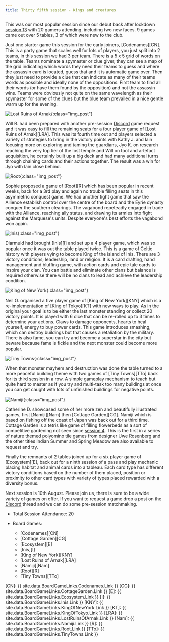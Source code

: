 ```yaml
---
title: Thirty fifth session - Kings and creatures
---
```


This was our most popular session since our debut back after lockdown [session 13][13] with 20 gamers attending, including two new faces. 9 games came out over 5 tables, 3 of which were new to the club.

Just one starter game this session for the early joiners, [Codenames][CN]. This is a party game that scales well for lots of players, you just split into 2 teams, in this session we had 3 per team. There is a 5 x 5 grid of words on the table. Teams nominate a spymaster or clue giver, they can see a map of the grid indicating which words they need their teams to guess and where the assassin card is located, guess that and it is automatic game over. Then they just need to provide a clue that can indicate as many of their teams words as possible and ideally none of the oppositions. First team to find all their words (or have them found by the opposition) and not the assassin wins. Teams were obviously not quite on the same wavelength as their spymaster for some of the clues but the blue team prevailed in a nice gentle warm up for the evening.

![Lost Ruins of Arnak](/images/posts/2022_07_27/LostRuinsArnak01.jpg "Lost Ruins of Arnak"){:class="img_post"}

Will B. had been prepared with another pre-session [Discord][Contact] game request and it was easy to fill the remaining seats for a four player game of [Lost Ruins of Arnak][LRA]. This was its fourth time out and players selected a variety of strategies to bring in the victory points with Kathy J. and Iain focusing more on exploring and taming the guardians, Jyo K. on research reaching the very top tier of the lost temple and Will on tool and artefact acquisition, he certainly built up a big deck and had many additional turns through chaining cards and their actions together. The result was a win for Jyo with Iain close behind.

![Root](/images/posts/2022_07_27/Root01.jpg "Root"){:class="img_post"}

Sophie proposed a game of [Root][R] which has been popular in recent weeks, back for a 3rd play and again no trouble filling seats in this asymmetric conquest game. We had another tight game that saw the Allience establish control over the centre of the board and the Eyrie dynasty conquer the southern clearings. The vagabond repeteadly engaged in trade with the Alliance, reaching ally status, and drawing its armies into fight against the Marquese's units. Despite everyone's best efforts the vagabond won again.

![Inis](/images/posts/2022_07_27/Inis01.jpg "Inis"){:class="img_post"}

Diarmuid had brought [Inis][I] and set up a 4 player game, which was so popular once it was out the table played twice. This is a game of Celtic history with players vying to become King of the island of Inis. There are 3 victory conditions; leadership, land or religion. It is a card drafting, hand management and bluffing game, with action cards and epic tale cards to inspire your clan. You can battle and eliminate other clans but balance is required otherwise there will be no clans to lead and achieve the leadership condition. 

![King of New York](/images/posts/2022_07_27/KingNewYork01.jpg "King of New York"){:class="img_post"}

Neil O. organised a five player game of [King of New York][KNY] which is a re-implementation of [King of Tokyo][KT] with new ways to play. As in the original your goal is to be either the last monster standing or collect 20 victory points. It is played with 6 dice that can be re-rolled up to 3 times to determine your actions. Claws to damage opponents, hearts to heal yourself, energy to buy power cards. This game introduces smashing, which can destroy buildings but that causes a retaliation by the military. There is also fame, you can try and become a superstar in the city but beware because fame is fickle and the next monster could become more popular.

![Tiny Towns](/images/posts/2022_07_27/TinyTowns01.jpg "Tiny Towns"){:class="img_post"}

When that monster mayhem and destruction was done the table turned to a more peaceful building theme with two games of [Tiny Towns][TTo] back for its third session in a row. A simple gameplay mechanism to teach but quite hard to master as if you try and multi-task too many buildings at once you can get caught with lots of unfinished buildings for negative points.

![Namiji](/images/posts/2022_07_27/Namiji01.jpg "Namiji"){:class="img_post"}

Catherine D. showcased some of her more zen and beautifully illustrated games, first [Namiji][Nam] then [Cottage Garden][CG]. Namiji which is based on fishing off the coast of Japan was back out for a third time. Cottage Garden is a tetris like game of filling flowerbeds as a sort of competitive gardening not seen since [session 4][4]. This is the first in a series of nature themed polyomino tile games from designer Uwe Rosenberg and the other titles Indian Summer and Spring Meadow are also available to request and try.

Finally the remnants of 2 tables joined up for a six player game of [Ecosystem][E], back out for a ninth session of a pass and play mechanic placing habitat and animal cards into a tableau. Each card type has different victory conditions based on the number of them placed, position or proximity to other card types with variety of types placed rewarded with a diversity bonus.

Next session is 10th August. Please join us, there is sure to be a wide variety of games on offer. If you want to request a game drop a post on the [Discord][Contact] thread and we can do some pre-session matchmaking.


* Total Session Attendance: 20
* Board Games:

	 * [Codenames][CN]
	 * [Cottage Garden][CG]
	 * [Ecosystem][E]
	 * [Inis][I]
	 * [King of New York][KNY]
	 * [Lost Ruins of Arnak][LRA]
	 * [Namiji][Nam]
	 * [Root][R]
	 * [Tiny Towns][TTo]
	 
[CN]: {{ site.data.BoardGameLinks.Codenames.Link }}
[CG]: {{ site.data.BoardGameLinks.CottageGarden.Link }}
[E]: {{ site.data.BoardGameLinks.Ecosystem.Link }}
[I]: {{ site.data.BoardGameLinks.Inis.Link }}
[KNY]: {{ site.data.BoardGameLinks.KingOfNewYork.Link }}
[KT]: {{ site.data.BoardGameLinks.KingOfTokyo.Link }}
[LRA]: {{ site.data.BoardGameLinks.LostRuinsOfArnak.Link }}
[Nam]: {{ site.data.BoardGameLinks.Namiji.Link }}
[R]: {{ site.data.BoardGameLinks.Root.Link }}
[TTo]: {{ site.data.BoardGameLinks.TinyTowns.Link }}

[4]: /2019/10/23/fourth-session.html
[13]: /2021/08/25/thirteenth-session.html

[Contact]: /Contact.html
